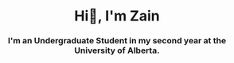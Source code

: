 <h1 align="center">Hi👋, I'm Zain</h1>

<h3 align="center">I'm an Undergraduate Student in my second year at the University of Alberta.</h3>

